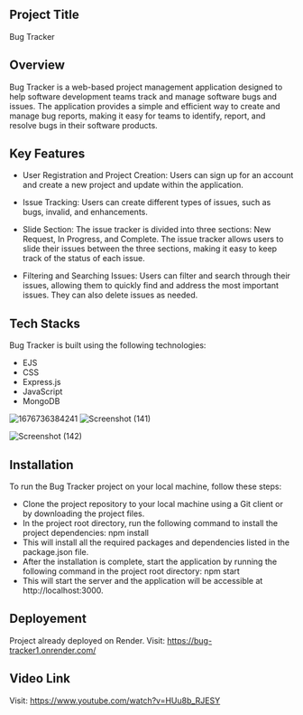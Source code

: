 ## Project Title
 Bug Tracker

## Overview
Bug Tracker is a web-based project management application designed to help software development teams track and manage software bugs and issues. The application provides a simple and efficient way to create and manage bug reports, making it easy for teams to identify, report, and resolve bugs in their software products.


## Key Features
- User Registration and Project Creation: Users can sign up for an account and create a new project and update within the application.

- Issue Tracking: Users can create different types of issues, such as bugs, invalid, and enhancements.

- Slide Section: The issue tracker is divided into three sections: New Request, In Progress, and Complete. The issue tracker allows users to slide their issues between the three sections, making it easy to keep track of the status of each issue. 

- Filtering and Searching Issues: Users can filter and search through their issues, allowing them to quickly find and address the most important issues. They can also delete issues as needed.

## Tech Stacks
Bug Tracker is built using the following technologies:
- EJS
- CSS
- Express.js
- JavaScript
- MongoDB

![1676736384241](https://user-images.githubusercontent.com/114811573/219876050-293e351d-883e-487b-8ab5-b748486577da.jpg) ![Screenshot (141)](https://user-images.githubusercontent.com/114811573/219876299-82d1aed3-8bd3-497e-820f-2e5d295290d0.png) 

![Screenshot (142)](https://user-images.githubusercontent.com/114811573/219876348-0f25cd64-f0d0-48d8-a47d-ba15f8929547.png)

## Installation
To run the Bug Tracker project on your local machine, follow these steps:
- Clone the project repository to your local machine using a Git client or by downloading the project files.
- In the project root directory, run the following command to install the project dependencies: npm install
- This will install all the required packages and dependencies listed in the package.json file.
- After the installation is complete, start the application by running the following command in the project root directory: npm start
- This will start the server and the application will be accessible at http://localhost:3000.

## Deployement
Project already deployed on Render. Visit: https://bug-tracker1.onrender.com/

## Video Link 
Visit: https://www.youtube.com/watch?v=HUu8b_RJESY



